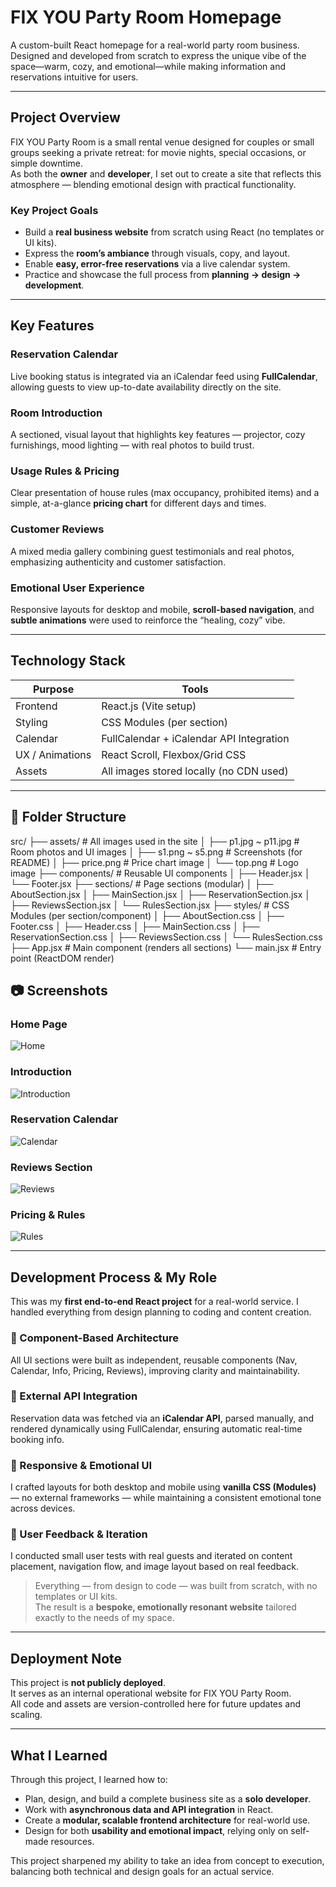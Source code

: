 <!-- prettier-ignore-start -->

# FIX YOU Party Room Homepage

A custom-built React homepage for a real-world party room business.  
Designed and developed from scratch to express the unique vibe of the space—warm, cozy, and emotional—while making information and reservations intuitive for users.

---

## Project Overview

FIX YOU Party Room is a small rental venue designed for couples or small groups seeking a private retreat: for movie nights, special occasions, or simple downtime.  
As both the **owner** and **developer**, I set out to create a site that reflects this atmosphere — blending emotional design with practical functionality.

### Key Project Goals

- Build a **real business website** from scratch using React (no templates or UI kits).
- Express the **room’s ambiance** through visuals, copy, and layout.
- Enable **easy, error-free reservations** via a live calendar system.
- Practice and showcase the full process from **planning → design → development**.

---

## Key Features

### Reservation Calendar

Live booking status is integrated via an iCalendar feed using **FullCalendar**, allowing guests to view up-to-date availability directly on the site.

### Room Introduction

A sectioned, visual layout that highlights key features — projector, cozy furnishings, mood lighting — with real photos to build trust.

### Usage Rules & Pricing

Clear presentation of house rules (max occupancy, prohibited items) and a simple, at-a-glance **pricing chart** for different days and times.

### Customer Reviews

A mixed media gallery combining guest testimonials and real photos, emphasizing authenticity and customer satisfaction.

### Emotional User Experience

Responsive layouts for desktop and mobile, **scroll-based navigation**, and **subtle animations** were used to reinforce the “healing, cozy” vibe.

---

## Technology Stack

| Purpose         | Tools                                    |
| --------------- | ---------------------------------------- |
| Frontend        | React.js (Vite setup)                    |
| Styling         | CSS Modules (per section)                |
| Calendar        | FullCalendar + iCalendar API Integration |
| UX / Animations | React Scroll, Flexbox/Grid CSS           |
| Assets          | All images stored locally (no CDN used)  |

---

## 📁 Folder Structure

src/
├── assets/               # All images used in the site
│   ├── p1.jpg ~ p11.jpg  # Room photos and UI images
│   ├── s1.png ~ s5.png   # Screenshots (for README)
│   ├── price.png         # Price chart image
│   └── top.png           # Logo image
├── components/           # Reusable UI components
│   ├── Header.jsx
│   └── Footer.jsx
├── sections/             # Page sections (modular)
│   ├── AboutSection.jsx
│   ├── MainSection.jsx
│   ├── ReservationSection.jsx
│   ├── ReviewsSection.jsx
│   └── RulesSection.jsx
├── styles/               # CSS Modules (per section/component)
│   ├── AboutSection.css
│   ├── Footer.css
│   ├── Header.css
│   ├── MainSection.css
│   ├── ReservationSection.css
│   ├── ReviewsSection.css
│   └── RulesSection.css
├── App.jsx               # Main component (renders all sections)
└── main.jsx              # Entry point (ReactDOM render)


## 📷 Screenshots

### Home Page

![Home](./src/assets/s1.png)

### Introduction

![Introduction](./src/assets/s3.png)

### Reservation Calendar

![Calendar](./src/assets/s2.png)

### Reviews Section

![Reviews](./src/assets/s4.png)

### Pricing & Rules

![Rules](./src/assets/s4.png)

---

## Development Process & My Role

This was my **first end-to-end React project** for a real-world service. I handled everything from design planning to coding and content creation.

### 🔹 Component-Based Architecture

All UI sections were built as independent, reusable components (Nav, Calendar, Info, Pricing, Reviews), improving clarity and maintainability.

### 🔹 External API Integration

Reservation data was fetched via an **iCalendar API**, parsed manually, and rendered dynamically using FullCalendar, ensuring automatic real-time booking info.

### 🔹 Responsive & Emotional UI

I crafted layouts for both desktop and mobile using **vanilla CSS (Modules)** — no external frameworks — while maintaining a consistent emotional tone across devices.

### 🔹 User Feedback & Iteration

I conducted small user tests with real guests and iterated on content placement, navigation flow, and image layout based on real feedback.

> Everything — from design to code — was built from scratch, with no templates or UI kits.  
> The result is a **bespoke, emotionally resonant website** tailored exactly to the needs of my space.

---

## Deployment Note

This project is **not publicly deployed**.  
It serves as an internal operational website for FIX YOU Party Room.  
All code and assets are version-controlled here for future updates and scaling.

---

## What I Learned

Through this project, I learned how to:

- Plan, design, and build a complete business site as a **solo developer**.
- Work with **asynchronous data and API integration** in React.
- Create a **modular, scalable frontend architecture** for real-world use.
- Design for both **usability and emotional impact**, relying only on self-made resources.

This project sharpened my ability to take an idea from concept to execution, balancing both technical and design goals for an actual service.

<!-- prettier-ignore-end -->
